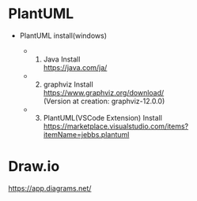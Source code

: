 
# PlantUML

* PlantUML install(windows)  

  * 1. Java Install  
  <https://java.com/ja/>  

  * 2. graphviz Install  
  <https://www.graphviz.org/download/>  
  (Version at creation: graphviz-12.0.0)  

  * 3. PlantUML(VSCode Extension) Install  
  <https://marketplace.visualstudio.com/items?itemName=jebbs.plantuml>  

# Draw.io

<https://app.diagrams.net/>
